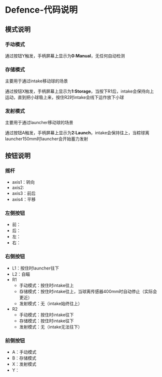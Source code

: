 # Defence-代码说明

## 模式说明

### 手动模式

通过按钮Y触发，手柄屏幕上显示为**0:Manual**，无任何自动检测

### 存储模式

主要用于通过intake移动球的场景

通过按钮X触发，手柄屏幕上显示为**1:Storage**，当按下R1后，intake会保持向上运动，直到把小球吸上来，按住R2时intake会线下运作放下小球

### 发射模式

主要用于通过launcher移动球的场景

通过按钮A触发，手柄屏幕上显示为**2:Launch**，intake会保持往上，当粽球离launcher150mm时launcher会开始蓄力发射

## 按钮说明

### 摇杆

- axis1：转向
- axis2:
- axis3：前后
- axis4：平移

### 左侧按钮

- 前：
- 后：
- 左：
- 右：

### 右侧按钮

- L1：按住时launcher往下
- L2：自瞄
- R1
  - 手动模式：按住时intake往上
  - 存储模式：按住时intake往上，当球离传感器400mm时自动停止（实际会更近）
  - 发射模式：无（intake始终往上）
- R2
  - 手动模式：按住时intake往下
  - 存储模式：按住时intake往下
  - 发射模式：无（intake无法往下）

### 前侧按钮

- A：手动模式
- B：存储模式
- X：发射模式
- Y：
